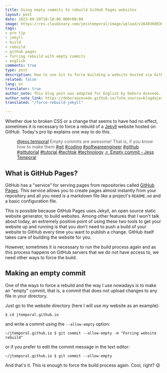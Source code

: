 ```yaml
---
title: Using empty commits to rebuild GitHub Pages websites
layout: post
date: 2023-09-20T10:10:00.000+00:00
image: https://res.cloudinary.com/jesstemporal/image/upload/v1640360836/covers/pro_tip_voc9gk.png
tags:
- pro tip
- jekyll
- build
- rebuild
- github pages
- forcing rebuild with empty commits
- english
comments: true
type: post
description: How to use Git to force building a website hosted via GitHub Pages
related: false
lang: en
translator: true
author_note: This blog post was adapted for English by Debora Azevedo.
author_note_link: https://deboraazevedo.github.io/?utm_source=blogdajess
translated: "/force-rebuild-jekyll"

---
```


Whether due to broken CSS or a change that seems to have had no effect, sometimes it is necessary to force a rebuild of a [Jekyll](https://jekyllrb.com/) website hosted on GitHub. Today's pro tip explains one way to do this.

<blockquote class="tiktok-embed" cite="https://www.tiktok.com/@jess.temporal/video/7276637697509199110" data-video-id="7276637697509199110" style="max-width: 605px;min-width: 325px;border-left: 5px #1bacaf" >
  <section>
    <a target="_blank" title="@jess.temporal" href="https://www.tiktok.com/@jess.temporal?refer=embed">@jess.temporal</a> Empty commits are awesome! That is, if you know how to make them <a title="git" target="_blank" href="https://www.tiktok.com/tag/git?refer=embed">#git</a> <a title="coding" target="_blank" href="https://www.tiktok.com/tag/coding?refer=embed">#coding</a> <a title="softwareengineer" target="_blank" href="https://www.tiktok.com/tag/softwareengineer?refer=embed">#softwareengineer</a> <a title="github" target="_blank" href="https://www.tiktok.com/tag/github?refer=embed">#github</a> <a title="gittutorial" target="_blank" href="https://www.tiktok.com/tag/gittutorial?refer=embed">#gittutorial</a> <a title="tutorial" target="_blank" href="https://www.tiktok.com/tag/tutorial?refer=embed">#tutorial</a> <a title="techtok" target="_blank" href="https://www.tiktok.com/tag/techtok?refer=embed">#techtok</a> <a title="technology" target="_blank" href="https://www.tiktok.com/tag/technology?refer=embed">#technology</a> <a target="_blank" title="♬ Empty commit - Jess Temporal" href="https://www.tiktok.com/music/Empty-commit-7276637716422413061?refer=embed">♬ Empty commit - Jess Temporal</a>
  </section>
</blockquote>
<script async src="https://www.tiktok.com/embed.js"></script>

## What is GitHub Pages?

GitHub has a "service" for serving pages from repositories called [GitHub Pages](https://pages.github.com/). This service allows you to create pages almost instantly from your repository and all you need is a markdown file like a project's `README.md` and a basic configuration file.

This is possible because GitHub Pages uses Jekyll, an open source static website generator, to build websites. Among other features that I won't talk about today, an extremely positive point of using these two tools to get your website up and running is that you don't need to push a build of your website to GitHub every time you want to publish a change. GitHub itself takes care of building the website for you.

However, sometimes it is necessary to run the build process again and as this process happens on GitHub servers that we do not have access to, we need other ways to force the build.

## Making an empty commit  

One of the ways to force a rebuild and the way I use nowadays is to make an "empty" commit, that is, a commit that does not upload changes to any file in your directory.

Just go to the website directory (here I will use my website as an example):

~~~ console
$ cd jtemporal.github.io
~~~

and write a commit using the `--allow-empty` option:

~~~ console
~/jtemporal.github.io $ git commit --allow-empty -m "Forcing website rebuild"
~~~

or if you prefer to edit the commit message in the text editor:

~~~ console
~/jtemporal.github.io $ git commit --allow-empty
~~~

And that's it. This is enough to force the build process again. Cool, right? 😜
